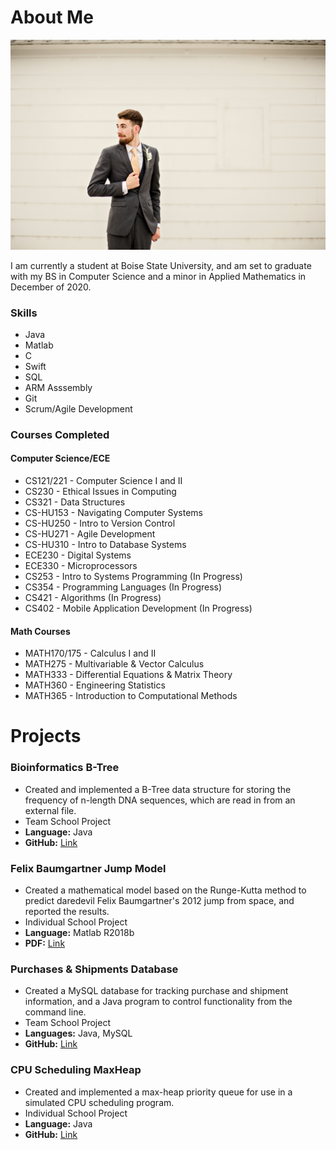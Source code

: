 # About Me

![Picture of Geoffrey](121.jpg)

I am currently a student at Boise State University, and am set to graduate with my BS in Computer Science and a minor in Applied Mathematics in December of 2020.

### Skills
* Java
* Matlab
* C
* Swift
* SQL
* ARM Asssembly
* Git
* Scrum/Agile Development

### Courses Completed
#### Computer Science/ECE
* CS121/221 - Computer Science I and II
* CS230 - Ethical Issues in Computing
* CS321 - Data Structures
* CS-HU153 - Navigating Computer Systems
* CS-HU250 - Intro to Version Control
* CS-HU271 - Agile Development
* CS-HU310 - Intro to Database Systems
* ECE230 - Digital Systems
* ECE330 - Microprocessors
* CS253 - Intro to Systems Programming (In Progress)
* CS354 - Programming Languages (In Progress)
* CS421 - Algorithms (In Progress)
* CS402 - Mobile Application Development (In Progress)

#### Math Courses
* MATH170/175 - Calculus I and II
* MATH275 - Multivariable & Vector Calculus
* MATH333 - Differential Equations & Matrix Theory
* MATH360 - Engineering Statistics
* MATH365 - Introduction to Computational Methods

# Projects

### Bioinformatics B-Tree
* Created and implemented a B-Tree data structure for storing the frequency of n-length DNA sequences, which are read in from an external file.
* Team School Project
* **Language:** Java
* **GitHub:** [Link](https://github.com/geoffreymeier/cs321)

### Felix Baumgartner Jump Model
* Created a mathematical model based on the Runge-Kutta method to predict daredevil Felix Baumgartner's 2012 jump from space, and reported the results.
* Individual School Project
* **Language:** Matlab R2018b
* **PDF:** [Link](Meier%20-%20MATH365%20Final%20Project.pdf)

### Purchases & Shipments Database
* Created a MySQL database for tracking purchase and shipment information, and a Java program to control functionality from the command line.
* Team School Project
* **Languages:** Java, MySQL
* **GitHub:** [Link](https://github.com/geoffreymeier/cshu310)

### CPU Scheduling MaxHeap
* Created and implemented a max-heap priority queue for use in a simulated CPU scheduling program.
* Individual School Project
* **Language:** Java
* **GitHub:** [Link](https://github.com/geoffreymeier/cs321-p2)
